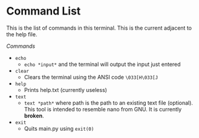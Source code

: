 # Command List
This is the list of commands in this terminal. This is the current adjacent to the help file.

*Commands*
* `echo`
    * `echo *input*` and the terminal will output the input just entered
* `clear`
    * Clears the terminal using the ANSI code `\033[H\033[J`
* `help`
    * Prints help.txt (currently useless)
* `text`
    * `text *path*` where path is the path to an existing text file (optional). This tool is intended to resemble nano from GNU. It is currently **broken**.
* `exit`
    * Quits main.py using `exit(0)`